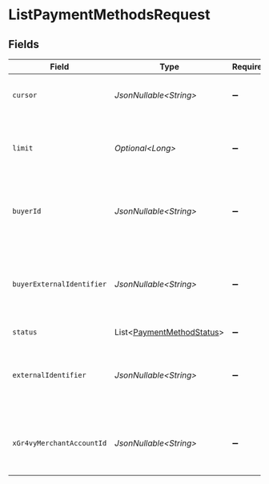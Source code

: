 # ListPaymentMethodsRequest


## Fields

| Field                                                                        | Type                                                                         | Required                                                                     | Description                                                                  | Example                                                                      |
| ---------------------------------------------------------------------------- | ---------------------------------------------------------------------------- | ---------------------------------------------------------------------------- | ---------------------------------------------------------------------------- | ---------------------------------------------------------------------------- |
| `cursor`                                                                     | *JsonNullable\<String>*                                                      | :heavy_minus_sign:                                                           | A pointer to the page of results to return.                                  | ZXhhbXBsZTE                                                                  |
| `limit`                                                                      | *Optional\<Long>*                                                            | :heavy_minus_sign:                                                           | The maximum number of items that are at returned.                            | 20                                                                           |
| `buyerId`                                                                    | *JsonNullable\<String>*                                                      | :heavy_minus_sign:                                                           | The ID of the buyer to filter payment methods by.                            | fe26475d-ec3e-4884-9553-f7356683f7f9                                         |
| `buyerExternalIdentifier`                                                    | *JsonNullable\<String>*                                                      | :heavy_minus_sign:                                                           | The external identifier of the buyer to filter payment methods by.           | buyer-12345                                                                  |
| `status`                                                                     | List\<[PaymentMethodStatus](../../models/components/PaymentMethodStatus.md)> | :heavy_minus_sign:                                                           | N/A                                                                          |                                                                              |
| `externalIdentifier`                                                         | *JsonNullable\<String>*                                                      | :heavy_minus_sign:                                                           | The external identifier of the payment method to filter by.                  | payment-method-12345                                                         |
| `xGr4vyMerchantAccountId`                                                    | *JsonNullable\<String>*                                                      | :heavy_minus_sign:                                                           | The ID of the merchant account to use for this request.                      | default                                                                      |